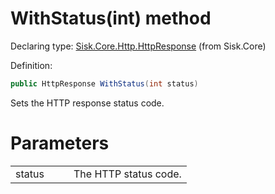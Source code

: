 <!--

Copyrights 2023 Sisk Framework - CypherPotato
Published under MIT license

!!! DO NOT EDIT THIS FILE !!!
This file was generated by a tool in the Sisk package. To edit the information in this documentation,
edit the XML documentation present in the Sisk source code.

-->


# WithStatus(int) method

Declaring type: [Sisk.Core.Http.HttpResponse](/read?q=/contents/spec/Sisk.Core.Http.HttpResponse.md) (from Sisk.Core)


Definition:

```cs
public HttpResponse WithStatus(int status)
```

Sets the HTTP response status code.


# Parameters

<table>
    <tbody>
<tr>
    <td width="33%">status</td>
    <td>The HTTP status code.</td>
</tr>
    </tbody>
</table>
